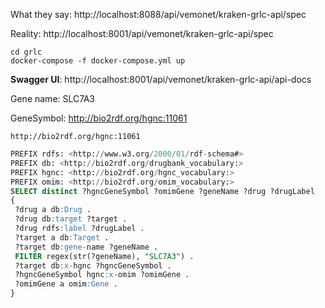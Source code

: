 What they say: http://localhost:8088/api/vemonet/kraken-grlc-api/spec

Reality: http://localhost:8001/api/vemonet/kraken-grlc-api/spec



```shell
cd grlc
docker-compose -f docker-compose.yml up
```

**Swagger UI**: http://localhost:8001/api/vemonet/kraken-grlc-api/api-docs



Gene name: SLC7A3

GeneSymbol: <http://bio2rdf.org/hgnc:11061>

```shell
http://bio2rdf.org/hgnc:11061
```





```sql
PREFIX rdfs: <http://www.w3.org/2000/01/rdf-schema#>
PREFIX db: <http://bio2rdf.org/drugbank_vocabulary:>
PREFIX hgnc: <http://bio2rdf.org/hgnc_vocabulary:>
PREFIX omim: <http://bio2rdf.org/omim_vocabulary:>
SELECT distinct ?hgncGeneSymbol ?omimGene ?geneName ?drug ?drugLabel
{
 ?drug a db:Drug .
 ?drug db:target ?target .
 ?drug rdfs:label ?drugLabel .
 ?target a db:Target .
 ?target db:gene-name ?geneName .
 FILTER regex(str(?geneName), "SLC7A3") .
 ?target db:x-hgnc ?hgncGeneSymbol .
 ?hgncGeneSymbol hgnc:x-omim ?omimGene .
 ?omimGene a omim:Gene .
}
```

